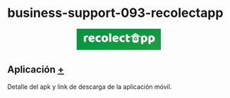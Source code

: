 # business-support-093-recolectapp

<p align="center">
  <img src="assets/title_recolectapp.png">
</p>




## Aplicación [+](3-Aplicación)

Detalle del apk y link de descarga de la aplicación móvil.

